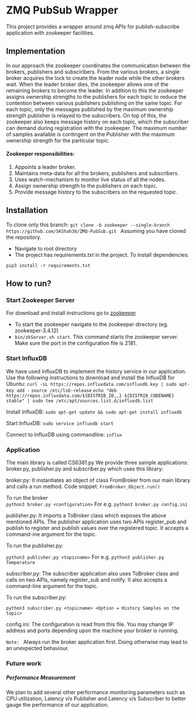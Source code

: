 # ZMQ PubSub Wrapper
This project provides a wrapper around zmq APIs for publish-subscribe application with zookeeper facilities.

## Implementation
In our approach the zookeeper coordinates the communication between the brokers, publishers and subsciribers. From the various brokers, a single broker acquires the lock to create the leader node while the other brokers wait. When the leader broker dies, the zookeeper allows one of the remaining brokers to become the leader. In addition to this the zookeeper assigns ownership strengths to the publishers for each topic to reduce the contention between various publishers publishing on the same topic. For each topic, only the messages published by the maximum ownership strength publisher is relayed to the subscribers. On top of this, the zookeeper also keeps message history on each topic, which the subscriber can demand during registration with the zookeeper. The maximum number of samples available is contingent on the Publisher with the maximum ownership strength for the particular topic.

#### Zookeeper responsibilities:
1. Appoints a leader broker.
2. Maintains meta-data for all the brokers, publishers and subscribers.
3. Uses watch-mechanism to monitor live status of all the nodes.
4. Assign ownership strength to the publishers on each topic.
5. Provide message history to the subscribers on the requested topic.

## Installation
To clone only this branch: 
```git clone -b zookeeper --single-branch https://github.com/SKShah36/ZMQ-PubSub.git ```
Assuming you have cloned the repository.

- Navigate to root directory
- The project has requirements.txt in the project. To install dependencies:
```
pip3 install -r requirements.txt
```

## How to run?
### Start Zookeeper Server

For download and install instructions go to [zookeeper](https://zookeeper.apache.org/releases.html)
- To start the zookeeper navigate to the zookeeper directory (eg. zookeeper-3.4.12)
- ```bin/zkServer.sh start```. This command starts the zookeeper server. Make sure the port in the configuration file is 2181.

### Start InfluxDB

We have used InfluxDB to implement the history service in our application. Use the following instructions to download and install the InfluxDB for Ubuntu: 
```curl -sL https://repos.influxdata.com/influxdb.key | sudo apt-key add -```
```source /etc/lsb-release```
```echo "deb https://repos.influxdata.com/${DISTRIB_ID,,} ${DISTRIB_CODENAME} stable" | sudo tee /etc/apt/sources.list.d/influxdb.list```

Install InfluxDB:
```sudo apt-get update && sudo apt-get install influxdb```

Start InfluxDB: 
```sudo service influxdb start```

Connect to InfluxDB using commandline:
```influx```

### Application

The main library is called CS6381.py We provide three sample applications: broker.py,
publisher.py and subscriber.py which uses this library:

broker.py: It instantiates an object of class FromBroker from our main library and calls a run method. Code snippet:
```FromBroker_Object.run()```<br/>

To run the broker <br/>
```python3 broker.py <configuration>```
For e.g. ```python3 broker.py config.ini```  

publisher.py: It imports a ToBroker class which exposes the above mentioned APIs. The publisher
application uses two APIs register_pub and publish to register and publish values over the registered
topic. It accepts a command-ine argument for the topic.

To run the publisher.py:

```python3 publisher.py <topicname>```
For e.g. ```python3 publisher.py Temperature```

subscriber.py: The subscriber application also uses ToBroker class and calls on two APIs, namely
register_sub and notify. It also accepts a command-line argument for the topic.

To run the subscriber.py:

```python3 subscriber.py <topicname> <Option = History Samples on the topic>```

config.ini: The configuration is read from this file. You may change IP address and ports depending upon the machine your broker is running.

```Note: ``` Always run the broker application first. Doing otherwise may lead to an unexpected behaviour. 

### Future work
##### Performance Measurement
   We plan to add several other performance monitoring parameters such as CPU utilization, Latency v/s Publisher and Latency v/s Subscriber to better gauge the performance of our application.

